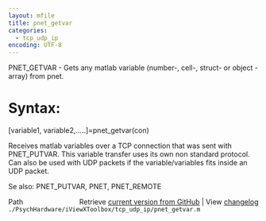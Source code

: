 ```yaml
---
layout: mfile
title: pnet_getvar
categories:
  - tcp_udp_ip
encoding: UTF-8
---
```


PNET\_GETVAR - Gets any matlab variable \(number-, cell-, struct- or object -array\) from pnet.

# Syntax:

  \[variable1, variable2,.....\]=pnet\_getvar\(con\)

  Receives matlab variables over a TCP connection that was sent with
  PNET\_PUTVAR. This variable transfer uses its own non standard protocol.
  Can also be used with UDP packets if the variable/variables fits inside
  an UDP packet.

Se also:  PNET\_PUTVAR, PNET, PNET\_REMOTE



<div class="code_header" style="text-align:right;">
  <span style="float:left;">Path&nbsp;&nbsp;</span> <span class="counter">Retrieve <a href=
  "https://raw.github.com/Psychtoolbox-3/Psychtoolbox-3/beta/./PsychHardware/iViewXToolbox/tcp_udp_ip/pnet_getvar.m">current version from GitHub</a> | View <a href=
  "https://github.com/Psychtoolbox-3/Psychtoolbox-3/commits/beta/./PsychHardware/iViewXToolbox/tcp_udp_ip/pnet_getvar.m">changelog</a></span>
</div>
<div class="code">
  <code>./PsychHardware/iViewXToolbox/tcp_udp_ip/pnet_getvar.m</code>
</div>
